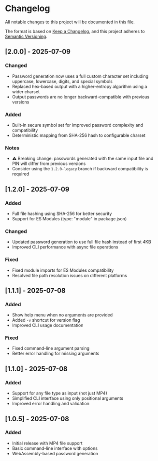 # Changelog

All notable changes to this project will be documented in this file.

The format is based on [Keep a Changelog](https://keepachangelog.com/en/1.0.0/),
and this project adheres to [Semantic Versioning](https://semver.org/spec/v2.0.0.html).

## [2.0.0] - 2025-07-09
### Changed
- Password generation now uses a full custom character set including uppercase, lowercase, digits, and special symbols
- Replaced hex-based output with a higher-entropy algorithm using a wider charset
- Output passwords are no longer backward-compatible with previous versions

### Added
- Built-in secure symbol set for improved password complexity and compatibility
- Deterministic mapping from SHA-256 hash to configurable charset

### Notes
- ⚠️ Breaking change: passwords generated with the same input file and PIN will differ from previous versions
- Consider using the `1.2.0-legacy` branch if backward compatibility is required

## [1.2.0] - 2025-07-09
### Added
- Full file hashing using SHA-256 for better security
- Support for ES Modules (type: "module" in package.json)

### Changed
- Updated password generation to use full file hash instead of first 4KB
- Improved CLI performance with async file operations

### Fixed
- Fixed module imports for ES Modules compatibility
- Resolved file path resolution issues on different platforms

## [1.1.1] - 2025-07-08
### Added
- Show help menu when no arguments are provided
- Added `-v` shortcut for version flag
- Improved CLI usage documentation

### Fixed
- Fixed command-line argument parsing
- Better error handling for missing arguments

## [1.1.0] - 2025-07-08
### Added
- Support for any file type as input (not just MP4)
- Simplified CLI interface using only positional arguments
- Improved error handling and validation

## [1.0.5] - 2025-07-08
### Added
- Initial release with MP4 file support
- Basic command-line interface with options
- WebAssembly-based password generation
